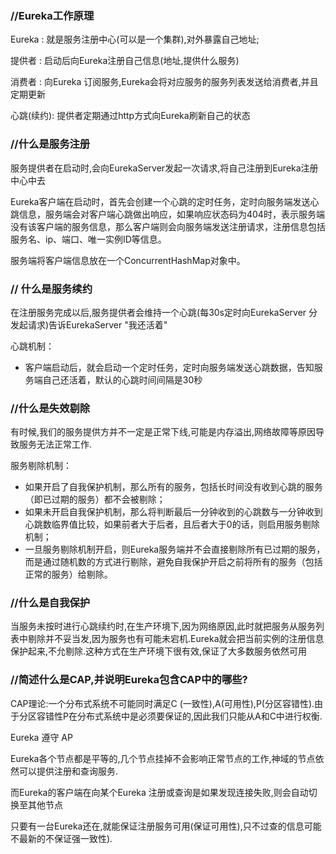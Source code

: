 ### //Eureka工作原理

Eureka : 就是服务注册中心(可以是一个集群),对外暴露自己地址;

提供者 : 启动后向Eureka注册自己信息(地址,提供什么服务)

消费者 : 向Eureka 订阅服务,Eureka会将对应服务的服务列表发送给消费者,并且定期更新

心跳(续约): 提供者定期通过http方式向Eureka刷新自己的状态

 

### //什么是服务注册

服务提供者在启动时,会向EurekaServer发起一次请求,将自己注册到Eureka注册中心中去



Eureka客户端在启动时，首先会创建一个心跳的定时任务，定时向服务端发送心跳信息，服务端会对客户端心跳做出响应，如果响应状态码为404时，表示服务端没有该客户端的服务信息，那么客户端则会向服务端发送注册请求，注册信息包括服务名、ip、端口、唯一实例ID等信息。

服务端将客户端信息放在一个ConcurrentHashMap对象中。

### // 什么是服务续约

在注册服务完成以后,服务提供者会维持一个心跳(每30s定时向EurekaServer 分发起请求)告诉EurekaServer "我还活着"

心跳机制：

- 客户端启动后，就会启动一个定时任务，定时向服务端发送心跳数据，告知服务端自己还活着，默认的心跳时间间隔是30秒

### //什么是失效剔除

有时候,我们的服务提供方并不一定是正常下线,可能是内存溢出,网络故障等原因导致服务无法正常工作.

服务剔除机制：

- 如果开启了自我保护机制，那么所有的服务，包括长时间没有收到心跳的服务（即已过期的服务）都不会被剔除；
- 如果未开启自我保护机制，那么将判断最后一分钟收到的心跳数与一分钟收到心跳数临界值比较，如果前者大于后者，且后者大于0的话，则启用服务剔除机制；
- 一旦服务剔除机制开启，则Eureka服务端并不会直接剔除所有已过期的服务，而是通过随机数的方式进行剔除，避免自我保护开启之前将所有的服务（包括正常的服务）给剔除。

### //什么是自我保护

当服务未按时进行心跳续约时,在生产环境下,因为网络原因,此时就把服务从服务列表中剔除并不妥当发,因为服务也有可能未宕机.Eureka就会把当前实例的注册信息保护起来,不允剔除.这种方式在生产环境下很有效,保证了大多数服务依然可用

### //简述什么是CAP,并说明Eureka包含CAP中的哪些?

CAP理论:一个分布式系统不可能同时满足C (一致性),A(可用性),P(分区容错性).由于分区容错性P在分布式系统中是必须要保证的,因此我们只能从A和C中进行权衡.

Eureka 遵守 AP

Eureka各个节点都是平等的,几个节点挂掉不会影响正常节点的工作,神域的节点依然可以提供注册和查询服务.

而Eureka的客户端在向某个Eureka 注册或查询是如果发现连接失败,则会自动切换至其他节点

只要有一台Eureka还在,就能保证注册服务可用(保证可用性),只不过查的信息可能不最新的不保证强一致性).